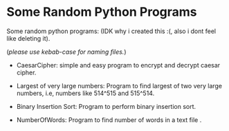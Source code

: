 # Some Random Python Programs
Some random python programs: (IDK why i created this :(, also i dont feel like deleting it).

(*please use kebab-case for naming files.*)

* CaesarCipher: 
  simple and easy program to encrypt and decrypt caesar cipher.

* Largest of very large numbers: 
  Program to find largest of two very large numbers, i.e, numbers like 514^515 and 515^514.

* Binary Insertion Sort: 
  Program to perform binary insertion sort.
  
* NumberOfWords: 
  Program to find number of words in a text file .

